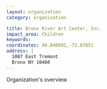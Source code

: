 ```yaml
---
layout: organization
category: organization

title: Bronx River Art Center, Inc.
impact_area: Children
keywords: 
coordinates: 40.840092,-73.87851
address: |
  1087 East Tremont
  Bronx NY 10460
---
```

Organization's overview
